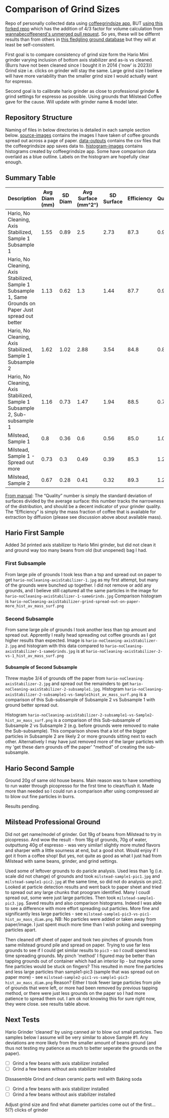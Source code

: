 # Comparison of Grind Sizes

Repo of personally collected data using [coffeegrindsize app](https://github.com/jgagneastro/coffeegrindsize), BUT [using this forked repo](https://github.com/wannabecoffeenerd/coffeegrindsize) which has the addition of 4/3 factor for volume calculation from [wannabecoffeenerd's unmerged pull request](https://github.com/jgagneastro/coffeegrindsize/pull/11). So yes, these will be differnt results than from others in [this fledgling ground database](https://github.com/Coffee-Grind-Distribution/coffee-grind-distribution) but they will at least be self-consistent.

First goal is to compare consistency of grind size form the Hario Mini grinder varying inclusion of bottom axis stabilizer and as-is vs cleaned. (Burrs have not been cleaned since I bought it in 2014 {'now' is 2023}) Grind size i.e. clicks on grinder will stay the same. Large grind size I believe will have more variability than the smaller grind size I would actually want for espresso.

Second goal is to calibrate hario grinder as close to professional grinder & grind settings for espresso as possible. Using grounds that Milstead Coffee gave for the cause. Will update with grinder name & model later.

## Repository Structure

Naming of files in below directories is detailed in each sample section below.
[source-images](source-images) contains the images I have taken of coffee grounds spread out across a page of paper.
[data-outputs](data-outputs) contains the csv files that the coffeegrindsize app saves data to. 
[histogram-images](histogram-images) contains histograms created by coffeegrindsize app. Some have comparison data overlaid as a blue outline. Labels on the histogram are hopefully clear enough.

## Summary Table

| Description         | Avg Diam (mm) | SD Diam | Avg Surface (mm^2^) | SD Surface | Efficiency | Quality |
| ------------------- | ---- | ---- | --- | ---- | ---- | ---- |
| Hario, No Cleaning, Axis Stabilized, Sample 1 Subsample 1 | 1.55 | 0.89 | 2.5 | 2.73 | 87.3 | 0.91 |
| Hario, No Cleaning, Axis Stabilized, Sample 1 Subsample 1, Same Grounds on Paper Just spread out better | 1.13 | 0.62 | 1.3 | 1.44 | 87.7 | 0.9 |
| Hario, No Cleaning, Axis Stabilized, Sample 1 Subsample 2 | 1.62 | 1.02 | 2.88 | 3.54 | 84.8 | 0.82
| Hario, No Cleaning, Axis Stabilized, Sample 1 Subsample 2, Sub-subsample 1 | 1.16 | 0.73 | 1.47 | 1.94 | 88.5 | 0.76
| Milstead, Sample 1 | 0.8 | 0.36 | 0.6 | 0.56 | 85.0 | 1.08 |
| Milstead, Sample 1 - Spread out more | 0.73 | 0.3 | 0.49 | 0.39 | 85.3 | 1.26 |
| Milstead, Sample 2 | 0.67 | 0.28 | 0.41 | 0.32 | 89.3 | 1.26 |

[From manual](https://github.com/wannabecoffeenerd/coffeegrindsize/blob/fd361b02d4b1d4c21e000a2e292ed9f89cecbaee/Help/coffee_grind_size_manual.pdf): The “Quality” number is simply the standard deviation of surfaces divided by the average surface: this number tracks the narrowness of the distribution, and should be a decent indicator of your grinder quality. The “Efficiency” is simply the mass fraction of coffee that is available for extraction by diffusion (please see discussion above about available mass).


## Hario First Sample

Added 3d printed axis stabilizer to Hario Mini grinder, but did not clean it and ground way too many beans from old (but unopened) bag I had.

### First Subsample

From large pile of grounds I took less than a tsp and spread out on paper to get `hario-noCleaning-axisStabilizer-1.jpg` as my first attempt, but many of the grounds were bunched up together. I did not remove or add any grounds, and I believe still captured all the same particles in the image for `hario-noCleaning-axisStabilizer-1-sameGrinds.jpg` Comparison histogram is `hario-noCleaning-axisStabilizer-grind-spread-out-on-paper-more_hist_av_mass_surf.png`

### Second Subsample

From same large pile of grounds I took another less than tsp amount and spread out. Apprently I really head spreading out coffee grounds as I got higher results than expected. Image is `hario-noCleaning-axisStabilizer-2.jpg` and histogram with this data compared to `hario-noCleaning-axisStabilizer-1-sameGrinds.jpg` is at `hario-noCleaning-axisStabilizer-2-vs-1_hist_av_mass_surf.png`

#### Subsample of Second Subsample

Threw maybe 3/4 of grounds off the paper from `hario-noCleaning-axisStabilizer-2.jpg` and spread out the remainders to get `hario-noCleaning-axisStabilizer-2-subsample1.jpg`. Histogram `hario-noCleaning-axisStabilizer-2-subsample1-vs-Sample1hist_av_mass_surf.png` is a comparison of this Sub-subsample of Subsample 2 vs Subsample 1 with ground better spread out.

Histogram `hario-noCleaning-axisStabilizer-2-subsample1-vs-Sample2-hist_av_mass_surf.png` is a comparison of this Sub-subsample of Subsample 2 vs Subsample 2 (e.g. before grounds were removed to make the Sub-subsample). This comparison shows that a lot of the bigger particles in Subsample 2 are likely 2 or more grounds sitting next to each other. Alternatively I may have just removed more of the larger particles with my 'get these darn grounds off the paper' "method" of creating the sub-subsample.


## Hario Second Sample

Ground 20g of same old house beans. Main reason was to have something to run water through picopresso for the first time to clean/flush it. Made more than needed so I could run a comparison after using compressed air to blow out fine particles in burrs.

Results pending.


## Milstead Professional Ground

Did not get name/model of grinder. Got 19g of beans from Milstead to try in picopresso. And wow the result - from 18g of grounds, 70g of water, outputtung 40g of espresso - was very similar! slightly more muted flavors and sharper with a little sourness at end, but a good shot. Would enjoy if I got it from a coffee shop! But yes, not quite as good as what I just had from Milstead with same beans, grinder, and grind settings.

Used some of leftover grounds to do paricle analysis. Used less than 1g (i.e. scale did not change) of grounds and took `milstead-sample1-pic1.jpg` and `milstead-sample1-pic2.jpg` at the same time, so did not do analysis on pic2. Looked at particle detection results and went back to paper sheet and tried to spread out any large chunks that proogram identified. Many I coudl spread out, some were just large particles. Then took `milstead-sample1-pic3.jpg`. Saved results and also comparison histograms. Indeed I was able to see a difference with more effort spreading out particles. More fine and significantly less large particles - see `milstead-sample1-pic3-vs-pic1-hist_av_mass_diam.png`. NB: No particles were added or taken away from paper/image. I just spent much more time than I wish poking and sweeping particles apart.

Then cleaned off sheet of paper and took two pinches of grounds from same milstead ground pile and spread on paper. Trying to use far less grounds to see if I could get similar results to `pic3` - so I coudl spend less time spreading grounds. My pinch 'method' I figured may be better than tapping grounds out of container which had an interior lip - but maybe some fine particles would be stuck on fingers? This resulted in more fine particles and less large particles than sample1-pic3 (sample that was spread out on paper more) - see `milstead-sample2-pic1-vs-sample1-pic3-hist_av_mass_diam.png` Reason? Either I took fewer large particles from pile of grounds that were left, or more had been removed by previous tapping method, or there were just less grounds on the paper so I had more patience to spread them out. I am ok not knowing this for sure right now, they were close. see results table above.


## Next Tests

Hario Grinder 'cleaned' by using canned air to blow out small particles. Two samples below I assume will be very similar to above Sample #1. Any deviations are more likely from the smaller amount of beans ground (and thus not testing my patience as much to better seperate the grounds on the paper).

- [ ] Grind a few beans with axis stabilizer installed
- [ ] Grind a few beans without axis stabilizer installed

Dissasemble Grind and clean ceramic parts well with Baking soda

- [ ] Grind a few beans with axis stabilizer installed
- [ ] Grind a few beans without axis stabilizer installed

Adjust grind size and find what diameter particles come out of the first... 5(?) clicks of grinder
